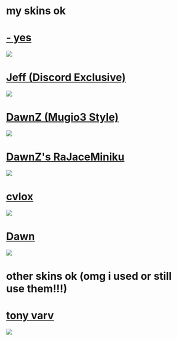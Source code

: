 # my skins ok

# [- yes](https://drive.google.com/uc?export=download&id=1M6qr7VrH4TWdIRKTBuEB-3Kn8psnN8Wo)
![](https://i.imgur.com/mSkIJ0O.png)

# [Jeff (Discord Exclusive)](https://cdn.discordapp.com/attachments/754624025455493120/852912577565818930/Jeff.osk)
![](https://cdn.discordapp.com/attachments/754624025455493120/852912962909372436/screenshot051.png)

# [DawnZ (Mugio3 Style)](https://drive.google.com/uc?export=download&id=1Rf5C7lfGlqljgDxdw-vvVYC05N3TGB00)
![](https://i.imgur.com/2iQsfnP.png)

# [DawnZ's RaJaceMiniku](https://drive.google.com/uc?export=download&id=1S4M42m-xEIi9S6q9rgZ-6G2mhOikJ0Ab)
![](https://i.imgur.com/XWRivYZ.png)

# [cvlox](https://drive.google.com/uc?export=download&id=1ivcCfEHxYYVgXApXGMeoHZGqPaJi58jI)
![](https://i.imgur.com/bmRLG2o.jpg)

# [Dawn](https://drive.google.com/uc?export=download&id=1bQZt92S7WjUc76b2tdQApHxkNvzGxxR6)
![](https://i.imgur.com/5ghipYe.jpg)

# other skins ok (omg i used or still use them!!!)

# [tony varv](https://mega.nz/file/5WZ1TCDb#kGvBLznI9aH-KxbBQsIkOl5Lumaeere0Jn9rj7qaP4Q)
![](https://osu.ppy.sh/ss/15626158/88a1)
